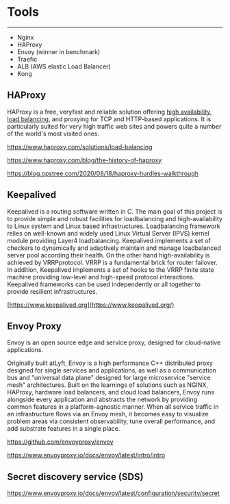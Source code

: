 # Tools

---

- Nginx
- HAProxy
- Envoy (winner in benchmark)
- Traefic
- ALB (AWS elastic Load Balancer)
- Kong

## HAProxy

HAProxy is a free, veryfast and reliable solution offering [high availability](http://en.wikipedia.org/wiki/High_availability), [load balancing](http://en.wikipedia.org/wiki/Load_balancer), and proxying for TCP and HTTP-based applications. It is particularly suited for very high traffic web sites and powers quite a number of the world's most visited ones.

<https://www.haproxy.com/solutions/load-balancing>

<https://www.haproxy.com/blog/the-history-of-haproxy>

<https://blog.opstree.com/2020/08/18/haproxy-hurdles-walkthrough>

## Keepalived

Keepalived is a routing software written in C. The main goal of this project is to provide simple and robust facilities for loadbalancing and high-availability to Linux system and Linux based infrastructures. Loadbalancing framework relies on well-known and widely used Linux Virtual Server (IPVS) kernel module providing Layer4 loadbalancing. Keepalived implements a set of checkers to dynamically and adaptively maintain and manage loadbalanced server pool according their health. On the other hand high-availability is achieved by VRRPprotocol. VRRP is a fundamental brick for router failover. In addition, Keepalived implements a set of hooks to the VRRP finite state machine providing low-level and high-speed protocol interactions. Keepalived frameworks can be used independently or all together to provide resilient infrastructures.

[https://www.keepalived.org](https://www.keepalived.org/)

## Envoy Proxy

Envoy is an open source edge and service proxy, designed for cloud-native applications.

Originally built atLyft, Envoy is a high performance C++ distributed proxy designed for single services and applications, as well as a communication bus and "universal data plane" designed for large microservice "service mesh" architectures. Built on the learnings of solutions such as NGINX, HAProxy, hardware load balancers, and cloud load balancers, Envoy runs alongside every application and abstracts the network by providing common features in a platform-agnostic manner. When all service traffic in an infrastructure flows via an Envoy mesh, it becomes easy to visualize problem areas via consistent observability, tune overall performance, and add substrate features in a single place.

<https://github.com/envoyproxy/envoy>

<https://www.envoyproxy.io/docs/envoy/latest/intro/intro>

## Secret discovery service (SDS)

<https://www.envoyproxy.io/docs/envoy/latest/configuration/security/secret>
